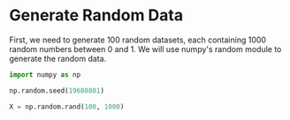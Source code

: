 # Generate Random Data

First, we need to generate 100 random datasets, each containing 1000 random numbers between 0 and 1. We will use numpy's random module to generate the random data.

```python
import numpy as np

np.random.seed(19680801)

X = np.random.rand(100, 1000)
```
